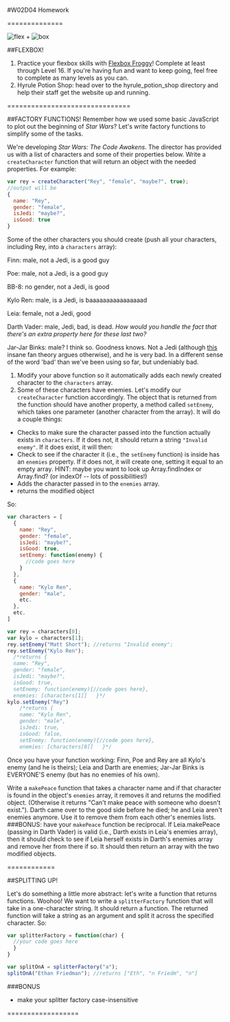 #W02D04 Homework

==============

![flex](https://encrypted-tbn2.gstatic.com/images?q=tbn:ANd9GcQyZRr5X-s08B04YAnJFpplSZHXRVpqNOwmhoAc1YRBZX5eehElgg) \+
![box](http://hackathon-in-a-box.org/img/box.png)

##FLEXBOX!

1. Practice your flexbox skills with [Flexbox Froggy](http://flexboxfroggy.com/)! Complete at least through Level 16. If you're having fun and want to keep going, feel free to complete as many levels as you can.
1. Hyrule Potion Shop: head over to the hyrule_potion_shop directory and help their staff get the website up and running.

===============================

##FACTORY FUNCTIONS!
Remember how we used some basic JavaScript to plot out the beginning of *Star Wars*? Let's write factory functions to simplify some of the tasks.

We're developing *Star Wars: The Code Awakens*. The director has provided us with a list of characters and some of their properties below. Write a `createCharacter` function that will return an object with the needed properties. For example:
```js
var rey = createCharacter("Rey", "female", "maybe?", true);
//output will be
{
  name: "Rey",
  gender: "female",
  isJedi: "maybe?",
  isGood: true
}
```

Some of the other characters you should create (push all your characters, including Rey, into a `characters` array):

  Finn: male, not a Jedi, is a good guy

  Poe: male, not a Jedi, is a good guy

  BB-8: no gender, not a Jedi, is good

  Kylo Ren: male, is a Jedi, is baaaaaaaaaaaaaaaad

  Leia: female, not a Jedi, good

  Darth Vader: male, Jedi, bad, is dead. *How would you handle the fact that there's an extra property here for these last two?*

  Jar-Jar Binks: male? I think so. Goodness knows. Not a Jedi (although [this](https://www.reddit.com/comments/3qvj6w) insane fan theory   argues otherwise), and he is very bad. In a different sense of the word 'bad' than we've been using so far, but undeniably bad.


1. Modify your above function so it automatically adds each newly created character to the `characters` array.
1. Some of these characters have enemies. Let's modify our `createCharacter` function accordingly. The object that is returned from the function should have another property, a method called `setEnemy`, which takes one parameter (another character from the array). It will do a couple things:
  * Checks to make sure the character passed into the function actually exists in  `characters`. If it does not, it should return a string `"Invalid enemy"`. If it does exist, it will then:
  * Check to see if the character it (i.e., the `setEnemy` function) is inside has an `enemies` property. If it does not, it will create one, setting it equal to an empty array. HINT: maybe you want to look up Array.findIndex or Array.find? (or indexOf -- lots of possibilities!)
  * Adds the character passed in to the `enemies` array.
  * returns the modified object

  So:
  ```js
  var characters = [
    {
      name: "Rey",
      gender: "female",
      isJedi: "maybe?",
      isGood: true,
      setEnemy: function(enemy) {
        //code goes here
      }
    },
    {
      name: "Kylo Ren",
      gender: "male",
      etc.
    },
    etc.
  ]

  var rey = characters[0];
  var kylo = characters[1];
  rey.setEnemy("Matt Short"); //returns "Invalid enemy";
  rey.setEnemy("Kylo Ren");
    /*returns {
    name: "Rey",
    gender: "female",
    isJedi: "maybe?",
    isGood: true,
    setEnemy: function(enemy){//code goes here},
    enemies: [characters[1]]   }*/
  kylo.setEnemy("Rey")
      /*returns {
      name: "Kylo Ren",
      gender: "male",
      isJedi: true,
      isGood: false,
      setEnemy: function(enemy){//code goes here},
      enemies: [characters[0]]   }*/
  ```

  Once you have your function working:
  Finn, Poe and Rey are all Kylo's enemy (and he is theirs); Leia and Darth are enemies; Jar-Jar Binks is EVERYONE'S enemy (but has no enemies of his own).

Write a `makePeace` function that takes a character name and if that character is found in the object's `enemies` array, it removes it and returns the modified object. (Otherwise it returns "Can't make peace with someone who doesn't exist."). Darth came over to the good side before he died; he and Leia aren't enemies anymore. Use it to remove them from each other's enemies lists.
###BONUS: have your `makePeace` function be reciprocal. If Leia.makePeace (passing in Darth Vader) is valid (i.e., Darth exists in Leia's enemies array), then it should check to see if Leia herself exists in Darth's enemies array and remove her from there if so. It should then return an array with the two modified objects.

============

##SPLITTING UP!

Let's do something a little more abstract: let's write a function that returns functions. Woohoo! We want to write a `splitterFactory` function that will take in a one-character string. It should return a function. The returned function will take a string as an argument and split it across the specified character. So:
```js
var splitterFactory = function(char) {
  //your code goes here
  }  
}

var splitOnA = splitterFactory("a");
splitOnA("Ethan Friedman"); //returns ["Eth", "n Friedm", "n"]
```

###BONUS
* make your splitter factory case-insensitive

==================
